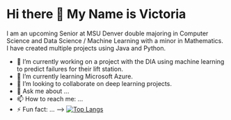# Hi there 👋 My Name is Victoria

I am an upcoming Senior at MSU Denver double majoring in Computer Science and Data Science / Machine Learning with a minor in Mathematics. I have created multiple projects using Java and Python. 


- 🔭 I’m currently working on a project with the DIA using machine learning to predict failures for their lift station.
- 🌱 I’m currently learning Microsoft Azure.
- 👯 I’m looking to collaborate on deep learning projects.
- 💬 Ask me about ...
- 📫 How to reach me: ...
- ⚡ Fun fact: ...
-->
 [![Top Langs](https://github-readme-stats.vercel.app/api/top-langs/?username=vlassner)](https://github.com/vlassner/github-readme-stats)
